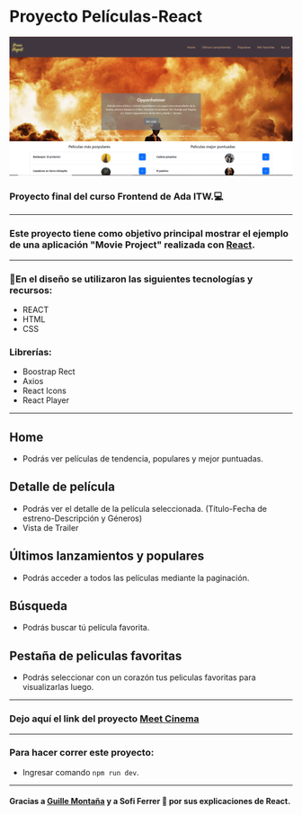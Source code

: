 # Proyecto Películas-React

![imagen](/src/assets/moviecapture.png)

### Proyecto final del curso Frontend de Ada ITW.💻
***
### Este proyecto tiene como objetivo principal mostrar el ejemplo de una aplicación "Movie Project" realizada con [React](https://www.themoviedb.org/).
***
### 🎥En el diseño  se utilizaron las siguientes tecnologías y recursos:
- REACT
- HTML
- CSS
### Librerías:
- Boostrap Rect
- Axios
- React Icons
- React Player
***

## Home
- Podrás ver películas  de tendencia, populares y mejor puntuadas.
## Detalle de película
- Podrás ver el detalle de la película seleccionada.
(Título-Fecha de estreno-Descripción y Géneros)
- Vista de Trailer
## Últimos lanzamientos y populares
- Podrás acceder a todos las películas mediante
la paginación.
## Búsqueda
- Podrás buscar tú película favorita.
## Pestaña de peliculas favoritas
- Podrás seleccionar con un corazón tus peliculas favoritas para visualizarlas luego.

*****
### Dejo aquí el link del proyecto [Meet Cinema](https://movieproject-mu.vercel.app/favorites)

*****
### Para hacer correr este proyecto:

- Ingresar comando ```npm run dev```.

***
#### Gracias a [Guille Montaña](https://github.com/AngelGuillermoMontania) y a Sofi Ferrer 💜 por sus explicaciones de React. 

